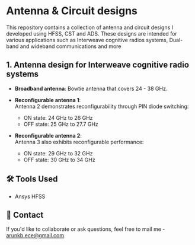 # Antenna & Circuit designs

This repository contains a collection of antenna and circuit designs I developed using HFSS, CST and ADS. These designs are intended for various applications such as Interweave cognitive radios systems, Dual-band and wideband communications and more
## 1. Antenna design for Interweave cognitive radio systems
- **Broadband antenna**: Bowtie antenna that covers 24 - 38 GHz.
- **Reconfigurable antenna 1**:<br>
    Antenna 2 demonstrates reconfigurability through PIN diode switching:
    - ON state: 24 GHz to 26 GHz
    - OFF state: 25 GHz to 27.7 GHz
      
- **Reconfigurable antenna 2**:<br>
    Antenna 3 also exhibits reconfigurable performance:
    - ON state: 29 GHz to 32 GHz
    - OFF state: 30 GHz to 34 GHz
      
## 🛠 Tools Used
- Ansys HFSS



## 📧 Contact
If you'd like to collaborate or ask questions, feel free to mail me - [arunkb.ece@gmail.com](mailto:arunkb.ece@gmail.com).
